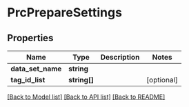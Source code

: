 # PrcPrepareSettings

## Properties
Name | Type | Description | Notes
------------ | ------------- | ------------- | -------------
**data_set_name** | **string** |  | 
**tag_id_list** | **string[]** |  | [optional] 


[[Back to Model list]](../README.md#documentation-for-models) [[Back to API list]](../README.md#documentation-for-api-endpoints) [[Back to README]](../README.md)


